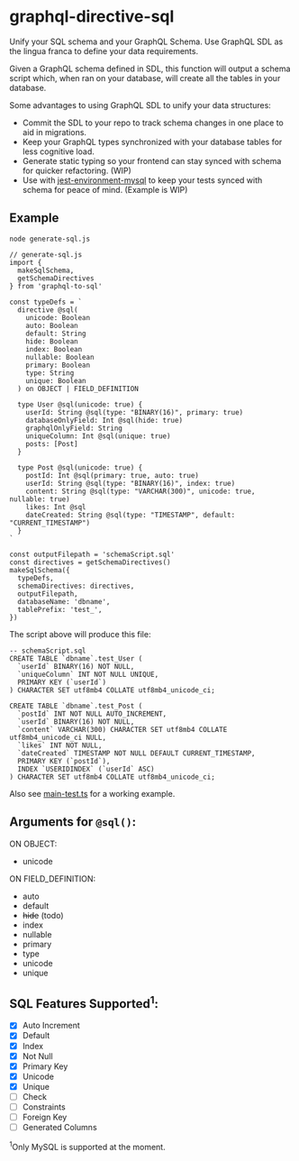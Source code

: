 # graphql-directive-sql

Unify your SQL schema and your GraphQL Schema. Use GraphQL SDL as the lingua franca to define your data requirements.

Given a GraphQL schema defined in SDL, this function will output a schema script which, when ran on your database, will create all the tables in your database.

Some advantages to using GraphQL SDL to unify your data structures:
* Commit the SDL to your repo to track schema changes in one place to aid in migrations.
* Keep your GraphQL types synchronized with your database tables for less cognitive load.
* Generate static typing so your frontend can stay synced with schema for quicker refactoring. (WIP)
* Use with [jest-environment-mysql](https://github.com/taylorgoolsby/jest-environment-mysql) to keep your tests synced with schema for peace of mind. (Example is WIP)

## Example

`node generate-sql.js`
```
// generate-sql.js
import {
  makeSqlSchema,
  getSchemaDirectives
} from 'graphql-to-sql'

const typeDefs = `
  directive @sql(
    unicode: Boolean
    auto: Boolean
    default: String
    hide: Boolean
    index: Boolean
    nullable: Boolean
    primary: Boolean
    type: String
    unique: Boolean
  ) on OBJECT | FIELD_DEFINITION

  type User @sql(unicode: true) {
    userId: String @sql(type: "BINARY(16)", primary: true)
    databaseOnlyField: Int @sql(hide: true)
    graphqlOnlyField: String
    uniqueColumn: Int @sql(unique: true)
    posts: [Post]
  }

  type Post @sql(unicode: true) {
    postId: Int @sql(primary: true, auto: true)
    userId: String @sql(type: "BINARY(16)", index: true)
    content: String @sql(type: "VARCHAR(300)", unicode: true, nullable: true)
    likes: Int @sql
    dateCreated: String @sql(type: "TIMESTAMP", default: "CURRENT_TIMESTAMP")
  }
`

const outputFilepath = 'schemaScript.sql'
const directives = getSchemaDirectives()
makeSqlSchema({
  typeDefs,
  schemaDirectives: directives,
  outputFilepath,
  databaseName: 'dbname',
  tablePrefix: 'test_',
})
```
The script above will produce this file:
```
-- schemaScript.sql
CREATE TABLE `dbname`.test_User (
  `userId` BINARY(16) NOT NULL,
  `uniqueColumn` INT NOT NULL UNIQUE,
  PRIMARY KEY (`userId`)
) CHARACTER SET utf8mb4 COLLATE utf8mb4_unicode_ci;

CREATE TABLE `dbname`.test_Post (
  `postId` INT NOT NULL AUTO_INCREMENT,
  `userId` BINARY(16) NOT NULL,
  `content` VARCHAR(300) CHARACTER SET utf8mb4 COLLATE utf8mb4_unicode_ci NULL,
  `likes` INT NOT NULL,
  `dateCreated` TIMESTAMP NOT NULL DEFAULT CURRENT_TIMESTAMP,
  PRIMARY KEY (`postId`),
  INDEX `USERIDINDEX` (`userId` ASC)
) CHARACTER SET utf8mb4 COLLATE utf8mb4_unicode_ci;
```

Also see [main-test.ts](__tests__/main-test.ts) for a working example.

## Arguments for `@sql()`:
ON OBJECT:
* unicode

ON FIELD_DEFINITION:
* auto
* default
* ~~hide~~ (todo)
* index
* nullable
* primary
* type
* unicode
* unique

## SQL Features Supported<sup>1</sup>:
- [x] Auto Increment
- [x] Default
- [x] Index
- [x] Not Null
- [x] Primary Key
- [x] Unicode
- [x] Unique
- [ ] Check
- [ ] Constraints
- [ ] Foreign Key
- [ ] Generated Columns

<sup>1</sup>Only MySQL is supported at the moment.
